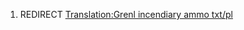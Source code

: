 1.  REDIRECT [Translation:Grenl incendiary ammo
    txt/pl](Translation:Grenl_incendiary_ammo_txt/pl "wikilink")